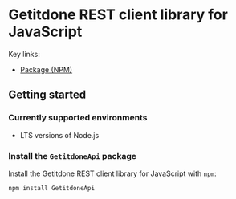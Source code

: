 # Getitdone REST client library for JavaScript



Key links:

- [Package (NPM)](https://www.npmjs.com/package/GetitdoneApi)

## Getting started

### Currently supported environments

- LTS versions of Node.js

### Install the `GetitdoneApi` package

Install the Getitdone REST client library for JavaScript with `npm`:

```bash
npm install GetitdoneApi
```
